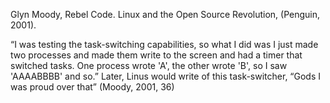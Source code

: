 ﻿Glyn Moody, Rebel Code. Linux and the Open Source Revolution, (Penguin, 2001).

“I was testing the task-switching capabilities, so what I did was I just made two processes and made them write to the screen and had a timer that switched tasks. One process wrote 'A', the other wrote 'B', so I saw 'AAAABBBB' and so.” Later, Linus would write of this task-switcher, “Gods I was proud over that” (Moody, 2001, 36)

